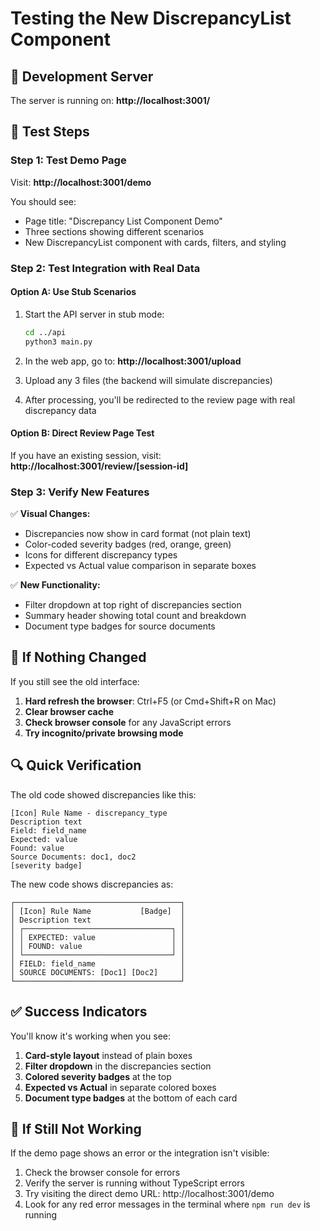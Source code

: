 # Testing the New DiscrepancyList Component

## 🔧 Development Server
The server is running on: **http://localhost:3001/**

## 🧪 Test Steps

### Step 1: Test Demo Page
Visit: **http://localhost:3001/demo**

You should see:
- Page title: "Discrepancy List Component Demo"
- Three sections showing different scenarios
- New DiscrepancyList component with cards, filters, and styling

### Step 2: Test Integration with Real Data

#### Option A: Use Stub Scenarios
1. Start the API server in stub mode:
   ```bash
   cd ../api
   python3 main.py
   ```

2. In the web app, go to: **http://localhost:3001/upload**

3. Upload any 3 files (the backend will simulate discrepancies)

4. After processing, you'll be redirected to the review page with real discrepancy data

#### Option B: Direct Review Page Test
If you have an existing session, visit:
**http://localhost:3001/review/[session-id]**

### Step 3: Verify New Features

✅ **Visual Changes:**
- Discrepancies now show in card format (not plain text)
- Color-coded severity badges (red, orange, green)
- Icons for different discrepancy types
- Expected vs Actual value comparison in separate boxes

✅ **New Functionality:**
- Filter dropdown at top right of discrepancies section
- Summary header showing total count and breakdown
- Document type badges for source documents

## 🐛 If Nothing Changed

If you still see the old interface:

1. **Hard refresh the browser**: Ctrl+F5 (or Cmd+Shift+R on Mac)
2. **Clear browser cache**
3. **Check browser console** for any JavaScript errors
4. **Try incognito/private browsing mode**

## 🔍 Quick Verification

The old code showed discrepancies like this:
```
[Icon] Rule Name - discrepancy_type
Description text
Field: field_name
Expected: value
Found: value
Source Documents: doc1, doc2
[severity badge]
```

The new code shows discrepancies as:
```
┌─────────────────────────────────────┐
│ [Icon] Rule Name           [Badge]  │
│ Description text                    │
│ ┌─────────────────────────────────┐ │
│ │ EXPECTED: value                 │ │
│ │ FOUND: value                    │ │
│ └─────────────────────────────────┘ │
│ FIELD: field_name                   │
│ SOURCE DOCUMENTS: [Doc1] [Doc2]     │
└─────────────────────────────────────┘
```

## ✅ Success Indicators

You'll know it's working when you see:
1. **Card-style layout** instead of plain boxes
2. **Filter dropdown** in the discrepancies section
3. **Colored severity badges** at the top
4. **Expected vs Actual** in separate colored boxes
5. **Document type badges** at the bottom of each card

## 🚨 If Still Not Working

If the demo page shows an error or the integration isn't visible:

1. Check the browser console for errors
2. Verify the server is running without TypeScript errors
3. Try visiting the direct demo URL: http://localhost:3001/demo
4. Look for any red error messages in the terminal where `npm run dev` is running